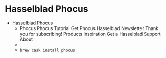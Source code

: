 # Hasselblad Phocus
- [Hasselblad Phocus](https://www.hasselblad.com/software/phocus)
  -  Phocus  Phocus Tutorial           Get Phocus Hasselblad Newsletter Thank you for subscribing! Products Inspiration Get a Hasselblad Support About
  - 
  - `brew cask install phocus`
